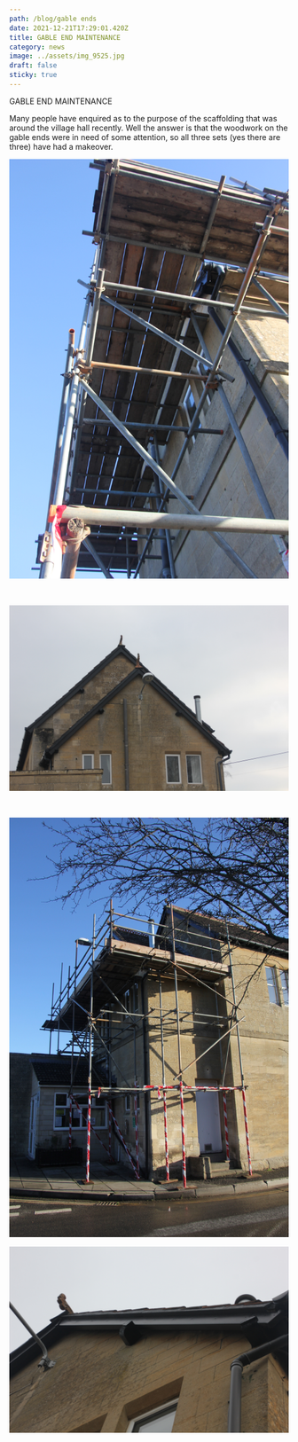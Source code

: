 ```yaml
---
path: /blog/gable ends
date: 2021-12-21T17:29:01.420Z
title: GABLE END MAINTENANCE
category: news
image: ../assets/img_9525.jpg
draft: false
sticky: true
---
```

GABLE END MAINTENANCE

Many people have enquired as to the purpose of the scaffolding that was around the village hall recently. Well the answer is that the woodwork on the gable ends were in need of some attention, so all three sets (yes there are three) have had a makeover.

![](../assets/img_9528.jpg)

![]()

![](../assets/img_9538.jpg)

![]()

![](../assets/img_9522.jpg)

![](../assets/img_9547.jpg)

![]()